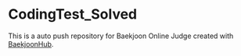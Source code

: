 # CodingTest_Solved
This is a auto push repository for Baekjoon Online Judge created with [BaekjoonHub](https://github.com/BaekjoonHub/BaekjoonHub).
